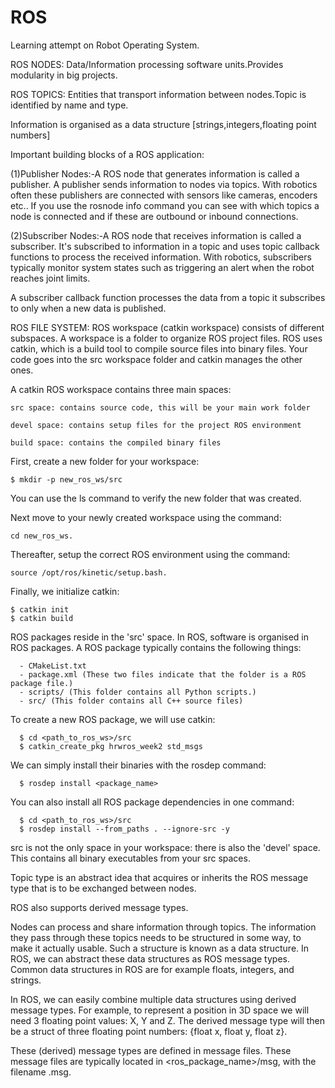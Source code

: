 # ROS
Learning attempt on Robot Operating System.

ROS NODES: Data/Information processing software units.Provides modularity in big projects.

ROS TOPICS: Entities that transport information between nodes.Topic is identified by name and type.

Information is organised as a data structure [strings,integers,floating point numbers]

Important building blocks of a ROS application:
                                                  
(1)Publisher Nodes:-A ROS node that generates information is called a publisher. A publisher sends information to nodes via topics.      With robotics often these publishers are connected with sensors like cameras, encoders etc..
If you use the rosnode info command you can see with which topics a node is connected and if these are outbound or inbound connections.           

(2)Subscriber Nodes:-A ROS node that receives information is called a subscriber. It's subscribed to information in a topic and uses      topic callback functions to process the received information.
With robotics, subscribers typically monitor system states such as triggering an alert when the robot reaches joint limits.

A subscriber callback function processes the data from a topic it subscribes to only when a new data is published.

ROS FILE SYSTEM:
ROS workspace (catkin workspace) consists of different subspaces. A workspace is a folder to organize ROS project files.                ROS uses catkin, which is a build tool to compile source files into binary files. Your code goes into the src workspace folder and  catkin manages the other ones. 
                
       
A catkin ROS workspace contains three main spaces:

    src space: contains source code, this will be your main work folder
    
    devel space: contains setup files for the project ROS environment
    
    build space: contains the compiled binary files
    
First, create a new folder for your workspace:
        
    $ mkdir -p new_ros_ws/src

You can use the ls command to verify the new folder that was created.

Next move to your newly created workspace using the command:
      
    cd new_ros_ws.

Thereafter, setup the correct ROS environment using the command: 

    source /opt/ros/kinetic/setup.bash. 
Finally, we initialize catkin:

    $ catkin init
    $ catkin build


ROS packages reside in the 'src' space. In ROS, software is organised in ROS packages. A ROS package typically contains the following things:
      
      - CMakeList.txt
      - package.xml (These two files indicate that the folder is a ROS package file.)
      - scripts/ (This folder contains all Python scripts.)
      - src/ (This folder contains all C++ source files)
      
To create a new ROS package, we will use catkin:

      $ cd <path_to_ros_ws>/src
      $ catkin_create_pkg hrwros_week2 std_msgs
      
We can simply install their binaries with the rosdep command:

      $ rosdep install <package_name>

You can also install all ROS package dependencies in one command:

      $ cd <path_to_ros_ws>/src
      $ rosdep install --from_paths . --ignore-src -y
      
src is not the only space in your workspace: there is also the 'devel' space. This contains all binary executables from your src spaces.

Topic type is an abstract idea that acquires or inherits the ROS message type that is to be exchanged between nodes.

ROS also supports derived message types.

Nodes can process and share information through topics. The information they pass through these topics needs to be structured in some way, to make it actually usable. Such a structure is known as a data structure. In ROS, we can abstract these data structures as ROS message types. Common data structures in ROS are for example floats, integers, and strings.

In ROS, we can easily combine multiple data structures using derived message types. For example, to represent a position in 3D space we will need 3 floating point values: X, Y and Z. The derived message type will then be a struct of three floating point numbers: {float x, float y, float z}.

These (derived) message types are defined in message files. These message files are typically located in <ros_package_name>/msg, with the filename <NewMessageType>.msg.
  
